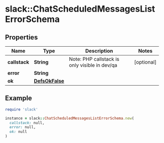 # slack::ChatScheduledMessagesListErrorSchema

## Properties

| Name | Type | Description | Notes |
| ---- | ---- | ----------- | ----- |
| **callstack** | **String** | Note: PHP callstack is only visible in dev/qa | [optional] |
| **error** | **String** |  |  |
| **ok** | [**DefsOkFalse**](DefsOkFalse.md) |  |  |

## Example

```ruby
require 'slack'

instance = slack::ChatScheduledMessagesListErrorSchema.new(
  callstack: null,
  error: null,
  ok: null
)
```

